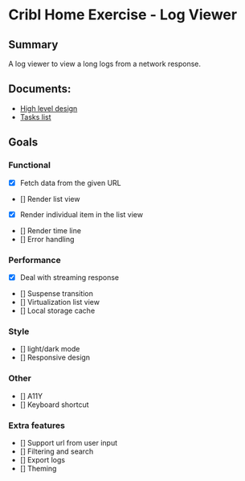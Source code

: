# Cribl Home Exercise - Log Viewer

## Summary
A log viewer to view a long logs from a network response.

## Documents:
* [High level design](https://github.com/lix42/log-viewer/wiki/Log-Viewer-High-Level-Design)
* [Tasks list](./Tasks.md)

## Goals
### Functional
* [x] Fetch data from the given URL
* [] Render list view
* [x] Render individual item in the list view
* [] Render time line
* [] Error handling
### Performance
* [x] Deal with streaming response
* [] Suspense transition
* [] Virtualization list view
* [] Local storage cache
### Style
* [] light/dark mode
* [] Responsive design
### Other
* [] A11Y
* [] Keyboard shortcut
### Extra features
* [] Support url from user input
* [] Filtering and search
* [] Export logs
* [] Theming
